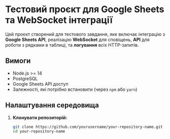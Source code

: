 # Тестовий проєкт для Google Sheets та WebSocket інтеграції

Цей проєкт створений для тестового завдання, яке включає інтеграцію з **Google Sheets API**, реалізацію **WebSocket** для сповіщень, **API** для роботи з рядками в таблиці, та **логування** всіх HTTP-запитів.

## Вимоги

- Node.js >= 14
- PostgreSQL
- Google Sheets API доступ
- Залежності, які потрібно встановити (через `npm` або `yarn`)

## Налаштування середовища

1. **Клонувати репозиторій:**
   ```bash
   git clone https://github.com/yourusername/your-repository-name.git
   cd your-repository-name
